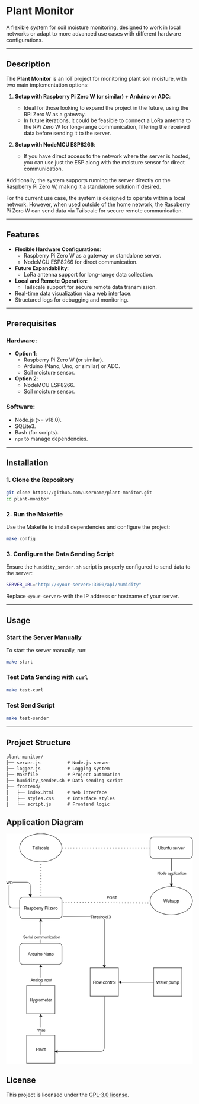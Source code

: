 

# **Plant Monitor**

A flexible system for soil moisture monitoring, designed to work in local networks or adapt to more advanced use cases with different hardware configurations.

---

## **Description**
The **Plant Monitor** is an IoT project for monitoring plant soil moisture, with two main implementation options:

1. **Setup with Raspberry Pi Zero W (or similar) + Arduino or ADC**:
   - Ideal for those looking to expand the project in the future, using the RPi Zero W as a gateway.
   - In future iterations, it could be feasible to connect a LoRa antenna to the RPi Zero W for long-range communication, filtering the received data before sending it to the server.

2. **Setup with NodeMCU ESP8266**:
   - If you have direct access to the network where the server is hosted, you can use just the ESP along with the moisture sensor for direct communication.

Additionally, the system supports running the server directly on the Raspberry Pi Zero W, making it a standalone solution if desired.

For the current use case, the system is designed to operate within a local network. However, when used outside of the home network, the Raspberry Pi Zero W can send data via Tailscale for secure remote communication.

---

## **Features**
- **Flexible Hardware Configurations**:
  - Raspberry Pi Zero W as a gateway or standalone server.
  - NodeMCU ESP8266 for direct communication.
- **Future Expandability**:
  - LoRa antenna support for long-range data collection.
- **Local and Remote Operation**:
  - Tailscale support for secure remote data transmission.
- Real-time data visualization via a web interface.
- Structured logs for debugging and monitoring.

---

## **Prerequisites**
### **Hardware**:
- **Option 1**:
  - Raspberry Pi Zero W (or similar).
  - Arduino (Nano, Uno, or similar) or ADC.
  - Soil moisture sensor.
- **Option 2**:
  - NodeMCU ESP8266.
  - Soil moisture sensor.

### **Software**:
- Node.js (>= v18.0).
- SQLite3.
- Bash (for scripts).
- `npm` to manage dependencies.

---

## **Installation**
### 1. Clone the Repository
```bash
git clone https://github.com/username/plant-monitor.git
cd plant-monitor
```

### 2. Run the Makefile
Use the Makefile to install dependencies and configure the project:
```bash
make config
```

### 3. Configure the Data Sending Script
Ensure the `humidity_sender.sh` script is properly configured to send data to the server:
```bash
SERVER_URL="http://<your-server>:3000/api/humidity"
```

Replace `<your-server>` with the IP address or hostname of your server.

---

## **Usage**
### Start the Server Manually
To start the server manually, run:
```bash
make start
```

### Test Data Sending with `curl`
```bash
make test-curl
```

### Test Send Script
```bash
make test-sender
```

---

## **Project Structure**
```plaintext
plant-monitor/
├── server.js          # Node.js server
├── logger.js          # Logging system
├── Makefile           # Project automation
├── humidity_sender.sh # Data-sending script
├── frontend/
│   ├── index.html     # Web interface
│   ├── styles.css     # Interface styles
│   └── script.js      # Frontend logic
```


## **Application Diagram**

![Diagram](docs/plant-monitor.drawio.png)

## **License**
This project is licensed under the [GPL-3.0 license](LICENSE).
